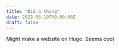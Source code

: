 ```yaml
---
title: "Did a thing"
date: 2022-06-19T00:00:00Z
draft: false
---
```


Might make a website on Hugo. Seems cool

